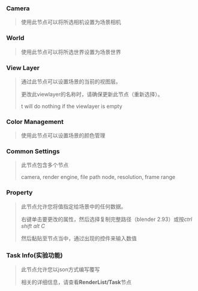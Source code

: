 ### Camera

> 使用此节点可以将所选相机设置为场景相机
>

### World

> 使用此节点可以将所选世界设置为场景世界
>

### View Layer

> 通过此节点可以设置场景的当前的视图层。
>
> 更改此viewlayer的名称时，请确保更新此节点（重新选择）。
>
> t will do nothing if the viewlayer is empty

### Color Management

> 使用此节点可以设置场景的颜色管理

### Common Settings

> 此节点包含多个节点
>
> camera, render engine, file path node, resolution, frame range 

### Property

> 此节点允许您将值指定给场景中的任何数据。
>
> 右键单击要更改的属性，然后选择复制完整路径（blender 2.93）或按*ctrl shift alt C*
>
> 然后黏贴至节点当中，通过出现的控件来输入数值

### Task Info(实验功能)

> 此节点允许您以json方式编写覆写
>
> 相关的详细信息，请查看**RenderList/Task**节点


